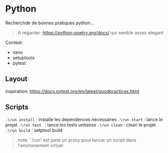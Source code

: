 # Python

Recherchde de bonnes pratiques python...

> A regarder: https://python-poetry.org/docs/ qui semble assez elegant

Context:
- venv
- setuptools
- pytest


## Layout 

inspiration: https://docs.pytest.org/en/latest/goodpractices.html

## Scripts

`.\run install` : installe les dependences necessaires
`.\run start` : lance le projet
`.\run test ` : lance les tests unitaires
`.\run clean` : clean le projet
`.\run build` : setptool build

> note: '.\run' est juste un proxy pour lancer un script dans l'environement virtuel
